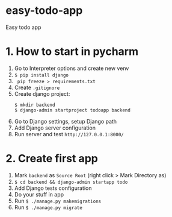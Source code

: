 # easy-todo-app
Easy todo app


# 1. How to start in pycharm
1. Go to Interpreter options and create new venv
2. `$ pip install django`
3. ` pip freeze > requirements.txt`
4. Create `.gitignore`
5. Create django project:
    ```
    $ mkdir backend
    $ django-admin startproject todoapp backend
    ```
6. Go to Django settings, setup Django path
7. Add Django server configuration
8. Run server and test `http://127.0.0.1:8000/`

# 2. Create first app
1. Mark `backend` as `Source Root` (right click > Mark Directory as)
2. `$ cd backend && django-admin startapp todo`
3. Add Django tests configuration
3. Do your stuff in app
4. Run `$ ./manage.py makemigrations`
5. Run `$ ./manage.py migrate`
